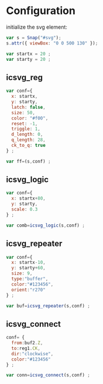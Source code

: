 # Configuration

initialize the svg element:

```js
var s = Snap("#svg");
s.attr({ viewBox: "0 0 500 130" });

var startx = 20 ;
var starty = 20 ;
```

## icsvg_reg

```js
var conf={
  x: startx,
  y: starty,
  latch: false,
  size: 50,
  color: "#f00",
  reset: -1,
  triggle: 1,
  d_length: 0,
  q_length: 28,
  ck_to_q: true
} ;

var ff=(s,conf) ;
```

## icsvg_logic

```js
var conf={
  x: startx+80,
  y: starty,
  scale: 0.3
} ;

var comb=icsvg_logic(s,conf) ;
```

## icsvg_repeater

```js
var conf={
  x: startx-10,
  y: starty+60,
  size: 9,
  type:"buffer",
  color:"#123456",
  orient:"r270"
} ;

var buf=icsvg_repeater(s,conf) ;
```

## icsvg_connect

```js
conf= {
  from:buf2.Z,
  to:reg1.CK,
  dir:"clockwise",
  color:"#123456"
} ;

var conn=icsvg_connect(s,conf) ;
```
